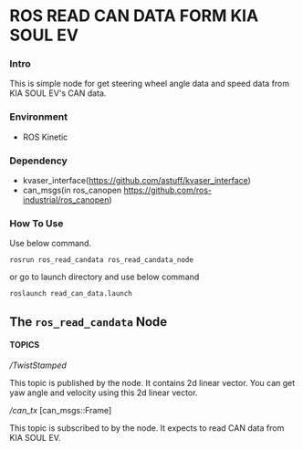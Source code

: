 # ROS READ CAN DATA FORM KIA SOUL EV

### Intro

This is simple node for get steering wheel angle data and speed data from KIA SOUL EV's CAN data.

### Environment

* ROS Kinetic

### Dependency

* kvaser_interface(https://github.com/astuff/kvaser_interface)
* can_msgs(in ros_canopen https://github.com/ros-industrial/ros_canopen)

### How To Use

Use below command.

`rosrun ros_read_candata ros_read_candata_node`

or go to launch directory and use below command

`roslaunch read_can_data.launch`



## The `ros_read_candata` Node

#### TOPICS

*/TwistStamped*

This topic is published by the node. It contains 2d linear vector. You can get yaw angle and velocity using this 2d linear vector.



*/can_tx* [can_msgs::Frame]

This topic is subscribed to by the node. It expects to read CAN data from KIA SOUL EV.